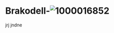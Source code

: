 # Brakodell-![1000016852](https://github.com/user-attachments/assets/9e246593-fcf7-4f59-9eb1-f6da5da9525d)
jrj
jndne
